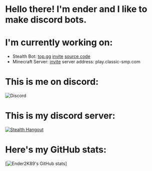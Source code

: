 # Hello there! I'm ender and I like to make discord bots.

# I'm currently working on:
- Stealth Bot: [top.gg](https://top.gg/bot/760179628122964008) [invite](https://discord.com/oauth2/authorize?client_id=760179628122964008&permissions=8&scope=bot) [source code](https://github.com/Ender2K89/Stealth-Bot)
- Minecraft Server: [invite](https://discord.gg/JHG7Pejyhc) server address: play.classic-smp.com

# This is me on discord:
![Discord](https://discord.c99.nl/widget/theme-2/564890536947875868.png)

# This is my discord server:
[![Stealth Hangout](https://img.shields.io/static/v1?style=flat&logo=discord&logoColor=white&color=%235865f2&label=&message=Join%20my%20server:%20Stealth%20Hangout)](https://discord.gg/ktkXwmD2kF)

# Here's my GitHub stats:
[![Ender2K89's GitHub stats](https://github-readme-stats.vercel.app/api?username=Ender2K89&theme=material-palenight&show_icons=true)]

